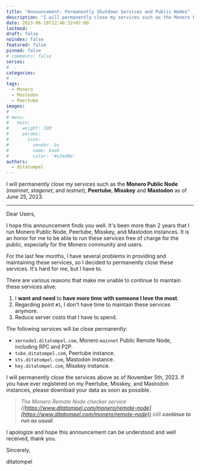 ```yaml
---
title: "Announcement: Permanently Shutdown Services and Public Nodes"
description: "I will permanently close my services such as the Monero Public Node (mainnet, stagenet, and testnet), Peertube and Mastodon as of June 25, 2023."
date: 2023-06-18T12:48:32+07:00
lastmod:
draft: false
noindex: false
featured: false
pinned: false
# comments: false
series:
#  - 
categories:
#  - 
tags:
  - Monero
  - Mastodon
  - Peertube
images:
#  - 
# menu:
#   main:
#     weight: 100
#     params:
#       icon:
#         vendor: bs
#         name: book
#         color: '#e24d0e'
authors:
  - ditatompel
---
```


I will permanently close my services such as the **Monero Public Node** (*mainnet*, *stagenet*, and *testnet*), **Peertube**, **Misskey** and **Mastodon** as of June 25, 2023.

<!--more-->
---

Dear Users,

I hope this announcement finds you well. It's been more than 2 years that I run Monero Public Node, Peertube, Misskey, and Mastodon instances. It is an honor for me to be able to run these services free of charge for the public, especially for the Monero community and users.

For the last few months, I have several problems in providing and maintaining these services, so I decided to permanently close these services. It's hard for me, but I have to.

There are various reasons that make me unable to continue to maintain these services alive:
1. I **want and need** to **have more time with someone I love the most**.
2. Regarding point `#1`, I don't have time to maintain these services anymore.
3. Reduce server costs that I have to spend.

The following services will be close permanently:
- `xmrnode1.ditatompel.com`, Monero `mainnet` Public Remote Node, including RPC and P2P.
- `tube.ditatompel.com`, Peertube instance.
- `sts.ditatompel.com`, Mastodon instance.
- `hey.ditatompel.com`, Misskey instance.

I will permanently close the services above as of November 5th, 2023. If you have ever registered on my Peertube, Misskey, and Mastodon instances, please download your data as soon as possible.

> _The Monero Remote Node checker service ([https://www.ditatompel.com/monero/remote-node](https://www.ditatompel.com/monero/remote-node)) still **continue to run as usual**._

I apologize and hope this announcement can be understood and well received, thank you.

Sincerely,

ditatompel
